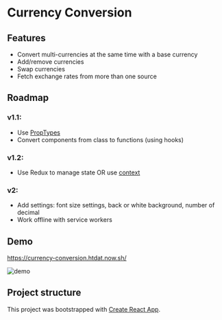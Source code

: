 # Currency Conversion

## Features

- Convert multi-currencies at the same time with a base currency
- Add/remove currencies
- Swap currencies
- Fetch exchange rates from more than one source

## Roadmap

### v1.1:

- Use [PropTypes](https://reactjs.org/docs/typechecking-with-proptypes.html)
- Convert components from class to functions (using hooks)

### v1.2:

- Use Redux to manage state OR use [context](https://reactjs.org/docs/context.html)

### v2:

- Add settings: font size settings, back or white background, number of decimal
- Work offline with service workers

## Demo

https://currency-conversion.htdat.now.sh/

![demo](https://user-images.githubusercontent.com/10045087/81503775-bd6c3800-930f-11ea-8878-41ffae95bfb3.jpg)

## Project structure

This project was bootstrapped with [Create React App](https://github.com/facebook/create-react-app).
